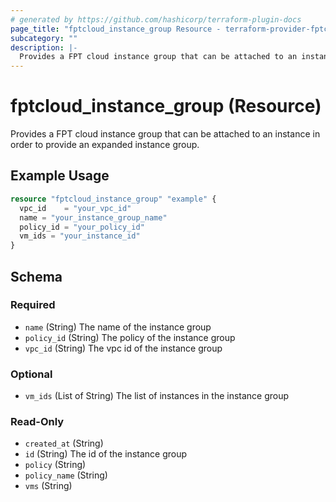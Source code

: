 ```yaml
---
# generated by https://github.com/hashicorp/terraform-plugin-docs
page_title: "fptcloud_instance_group Resource - terraform-provider-fptcloud"
subcategory: ""
description: |-
  Provides a FPT cloud instance group that can be attached to an instance in order to provide an expanded instance group.
---
```


# fptcloud_instance_group (Resource)

Provides a FPT cloud instance group that can be attached to an instance in order to provide an expanded instance group.

## Example Usage

```terraform
resource "fptcloud_instance_group" "example" {
  vpc_id    = "your_vpc_id"
  name = "your_instance_group_name"
  policy_id = "your_policy_id"
  vm_ids = "your_instance_id"
}
```

<!-- schema generated by tfplugindocs -->
## Schema

### Required

- `name` (String) The name of the instance group
- `policy_id` (String) The policy of the instance group
- `vpc_id` (String) The vpc id of the instance group

### Optional

- `vm_ids` (List of String) The list of instances in the instance group

### Read-Only

- `created_at` (String)
- `id` (String) The id of the instance group
- `policy` (String)
- `policy_name` (String)
- `vms` (String)

